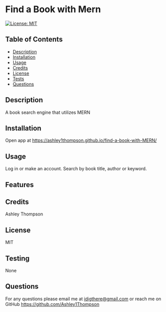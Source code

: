 # Find a Book with Mern
[![License: MIT](https://img.shields.io/badge/License-MIT-yellow.svg)](https://opensource.org/licenses/MIT)
## Table of Contents
- [Description](#description)
- [Installation](#installation)
- [Usage](#usage)
- [Credits](#credits)
- [License](#license)
- [Tests](#tests)
- [Questions](#questions)  
## Description
A book search engine that utilizes MERN
## Installation
Open app at https://ashley1thompson.github.io/find-a-book-with-MERN/
## Usage
Log in or make an account. Search by book title, author or keyword. 
## Features

## Credits
Ashley Thompson
## License
MIT

## Testing
None
## Questions
For any questions please email me at idigthere@gmail.com
or reach me on GitHub https://github.com/Ashley1Thompson
